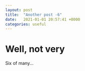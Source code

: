 ```yaml
---
layout: post
title:  "Another post -6"
date:   2021-01-01 20:57:41 +0000
categories: useful
---
```

 # Well, not very

Six of many...
